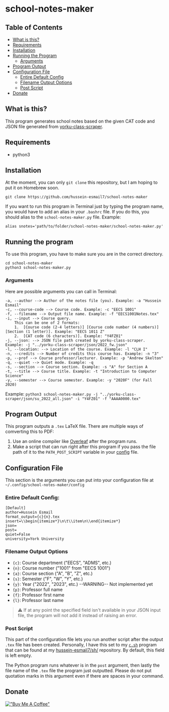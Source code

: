 # school-notes-maker

## Table of Contents
- [What is this?](#what-is-this)
- [Requirements](#requirements)
- [Installation](#installation)
- [Running the Program](#running-the-program)
	- [Arguments](#arguments)
- [Program Output](#program-output)
- [Configuration File](#configuration-file)
	- [Entire Default Config](#entire-default-config)
	- [Filename Output Options](#filename-output-options)
	- [Post Script](#post-script)
- [Donate](#donate)

## What is this?
This program generates school notes based on the given CAT code and JSON file generated from [yorku-class-scraper](https://github.com/hussein-esmail7/yorku-class-scraper).

## Requirements
- python3

## Installation
At the moment, you can only `git clone` this repository, but I am hoping to put
it on Homebrew soon.

```
git clone https://github.com/hussein-esmail7/school-notes-maker
```

If you want to run this program in Terminal just by typing the program name,
you would have to add an alias in your `.bashrc` file. If you do this, you
should alias to the `school-notes-maker.py` file. Example:
```
alias snotes='path/to/folder/school-notes-maker/school-notes-maker.py'
```

## Running the program
To use this program, you have to make sure you are in the correct directory.

```
cd school-notes-maker
python3 school-notes-maker.py
```

### Arguments
Here are possible arguments you can call in Terminal:
```
-a, --author --> Author of the notes file (you). Example: -a "Hussein Esmail"
-c, --course-code --> Course code. Example: -c "EECS 1001"
-f, --filename --> Output file name. Example: -f "EECS1001Notes.tex"
-i, --input --> Course query.
	This can be one of 2 formats:
	1.  [Course code (2-4 letters)] [Course code number (4 numbers)] [Section (1 letter)]. Example: "EECS 1011 Z"
	2.  [CAT code (6 characters)]. Example: "Y4FZ01"
-j, --json: --> JSON file path created by yorku-class-scraper. Example: -j "../yorku-class-scraper/json/2022_fw.json"
-l, --location: --> Location of the course. Example: -l "CLH I"
-n, --credits --> Number of credits this course has. Example: -n "3"
-p, --prof --> Course professor/lecturer. Example: -p "Andrew Skelton"
-q, --quiet --> Quiet mode. Example: -q
-s, --section --> Course section. Example: -s "A" for Section A
-t, --title --> Course title. Example: -t "Introduction to Computer Science"
-y, --semester --> Course semester. Example: -y "2020F" (for Fall 2020)
```

Example:
`python3 school-notes-maker.py -j "../yorku-class-scraper/json/su_2022_all.json" -i "Y4FZ01" -f "AAAA0000.tex"`

## Program Output
This program outputs a `.tex` LaTeX file. There are multiple ways of comverting this to PDF:
1. Use an online compiler like [Overleaf](https://overleaf.com/) after the program runs.
2. Make a script that can run right after this program if you pass the file path of it to the `PATH_POST_SCRIPT` variable in your [config](#configuration-fil) file.

## Configuration File
This section is the arguments you can put into your configuration file at
`~/.config/school-notes-maker/config`

### Entire Default Config:
```
[Default]
author=Hussein Esmail
format_output={c}{n}.tex
insert=\\begin{itemize*}\n\t\\item\n\\end{itemize*}
json=
post=
quiet=False
university=York University
```

### Filename Output Options
- `{c}`: Course department ("EECS", "ADMS", etc.)
- `{n}`: Course number ("1001" from "EECS 1001")
- `{a}`: Course section ("A", "B", "Z", etc.)
- `{s}`: Semester ("F", "W", "Y", etc.)
- `{y}`: Year ("2022", "2023", etc.) --WARNING-- Not implemented yet
- `{p}`: Professor full name
- `{f}`: Professor first name
- `{l}`: Professor last name
> :warning: If at any point the specified field isn't available in your JSON
> input file, the program will not add it instead of raising an error.

### Post Script
This part of the configuration file lets you run another script after the
output `.tex` file has been created. Personally, I have this set to my
[`c.sh`](https://github.com/hussein-esmail7/sh/blob/main/c.sh) program that can
be found at my [hussein-esmail7/sh/](https://github.com/hussein-esmail7/sh/)
repository. By default, this field is left empty.

The Python program runs whatever is in the `post` argument, then
lastly the file name of the `.tex` file the program just outputted. Please do
not put quotation marks in this argument even if there are spaces in your
command.

## Donate
[!["Buy Me A Coffee"](https://www.buymeacoffee.com/assets/img/custom_images/orange_img.png)](https://www.buymeacoffee.com/husseinesmail)

